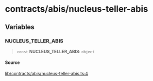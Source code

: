 # contracts/abis/nucleus-teller-abis

## Variables

### NUCLEUS\_TELLER\_ABIS

> `const` **NUCLEUS\_TELLER\_ABIS**: `object`

#### Source

[lib/contracts/abis/nucleus-teller-abis.ts:4](https://github.com/PufferFinance/puffer-sdk/blob/06a39bc3698c30dd13fb1bc00df2e907256639ac/lib/contracts/abis/nucleus-teller-abis.ts#L4)
